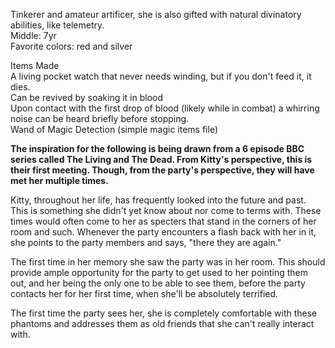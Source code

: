 Tinkerer and amateur artificer, she is also gifted with natural divinatory abilities, like telemetry.  
Middle: 7yr  
Favorite colors: red and silver
 
Items Made  
A living pocket watch that never needs winding, but if you don't feed it, it dies.  
Can be revived by soaking it in blood  
Upon contact with the first drop of blood (likely while in combat) a whirring noise can be heard briefly before stopping.  
Wand of Magic Detection (simple magic items file)
 
**The inspiration for the following is being drawn from a 6 episode BBC series called The Living and The Dead. From Kitty's perspective, this is their first meeting. Though, from the party's perspective, they will have met her multiple times.**
 
Kitty, throughout her life, has frequently looked into the future and past. This is something she didn't yet know about nor come to terms with. These times would often come to her as specters that stand in the corners of her room and such. Whenever the party encounters a flash back with her in it, she points to the party members and says, "there they are again."
 
The first time in her memory she saw the party was in her room. This should provide ample opportunity for the party to get used to her pointing them out, and her being the only one to be able to see them, before the party contacts her for her first time, when she'll be absolutely terrified.
 
The first time the party sees her, she is completely comfortable with these phantoms and addresses them as old friends that she can't really interact with.